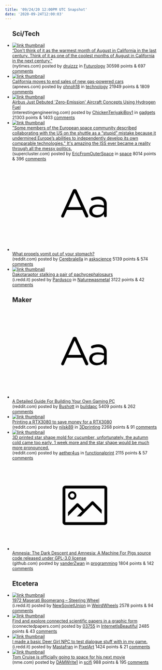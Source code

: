 ```yaml
---
title: '09/24/20 12:00PM UTC Snapshot'
date: '2020-09-24T12:00:03'
---
```

<ul>
<h2>Sci/Tech</h2>

<li><a href='https://www.nytimes.com/2020/09/22/climate/climate-change-future.html'><img src='https://b.thumbs.redditmedia.com/UwnaVkJ9SiFpRdC5_jlX9N3ssDkb-nbPqXsQ5ksIwlw.jpg' alt='link thumbnail'></a><div><div class='linkTitle'><a href='https://www.nytimes.com/2020/09/22/climate/climate-change-future.html'>“Don't think of it as the warmest month of August in California in the last century. Think of it as one of the coolest months of August in California in the next century.”</a></div>(nytimes.com) posted by <a href='https://www.reddit.com/user/druizzz'>druizzz</a> in <a href='https://www.reddit.com/r/Futurology'>Futurology</a> 30598 points & 697 <a href='https://www.reddit.com/r/Futurology/comments/iyhpzx/dont_think_of_it_as_the_warmest_month_of_august/'>comments</a></div></li>

<li><a href='https://apnews.com/4956d87b72b000a917eed27392d16d8b'><img src='https://a.thumbs.redditmedia.com/ryimMlypLsRUV1UipGF1EpKNRsmFURM1ciV8ekhqok0.jpg' alt='link thumbnail'></a><div><div class='linkTitle'><a href='https://apnews.com/4956d87b72b000a917eed27392d16d8b'>California moves to end sales of new gas-powered cars</a></div>(apnews.com) posted by <a href='https://www.reddit.com/user/ohnoh18'>ohnoh18</a> in <a href='https://www.reddit.com/r/technology'>technology</a> 21949 points & 1809 <a href='https://www.reddit.com/r/technology/comments/iyfgcz/california_moves_to_end_sales_of_new_gaspowered/'>comments</a></div></li>

<li><a href='https://interestingengineering.com/airbus-debuts-new-zero-emission-aircraft-concepts-using-hydrogen-fuel'><img src='https://b.thumbs.redditmedia.com/Vbxb7s8y4tygKifhhiNyVS0JBhISZb63qnI7XaqHiMs.jpg' alt='link thumbnail'></a><div><div class='linkTitle'><a href='https://interestingengineering.com/airbus-debuts-new-zero-emission-aircraft-concepts-using-hydrogen-fuel'>Airbus Just Debuted 'Zero-Emission' Aircraft Concepts Using Hydrogen Fuel</a></div>(interestingengineering.com) posted by <a href='https://www.reddit.com/user/ChickenTeriyakiBoy1'>ChickenTeriyakiBoy1</a> in <a href='https://www.reddit.com/r/gadgets'>gadgets</a> 21303 points & 1403 <a href='https://www.reddit.com/r/gadgets/comments/iyepwx/airbus_just_debuted_zeroemission_aircraft/'>comments</a></div></li>

<li><a href='https://www.supercluster.com/editorial/how-cold-war-politics-shaped-the-international-space-station'><img src='https://b.thumbs.redditmedia.com/4lujijYh2ZOB4QjF8oKGpvP6nqbdM0fIKbS_t36EEaE.jpg' alt='link thumbnail'></a><div><div class='linkTitle'><a href='https://www.supercluster.com/editorial/how-cold-war-politics-shaped-the-international-space-station'>"Some members of the European space community described collaborating with the US on the shuttle as a “stupid” mistake because it undermined Europe’s abilities to independently develop its own comparable technologies." It's amazing the ISS ever became a reality through all the messy politics.</a></div>(supercluster.com) posted by <a href='https://www.reddit.com/user/EricFromOuterSpace'>EricFromOuterSpace</a> in <a href='https://www.reddit.com/r/space'>space</a> 8014 points & 396 <a href='https://www.reddit.com/r/space/comments/iyehqv/some_members_of_the_european_space_community/'>comments</a></div></li>

<li><a href='https://www.reddit.com/r/askscience/comments/iy93x2/what_propels_vomit_out_of_your_stomach/'><svg version='1.1' viewBox='-34 -12 104 64' preserveAspectRatio='xMidYMid slice' xmlns='http://www.w3.org/2000/svg' xmlns:xlink='http://www.w3.org/1999/xlink'>
    <title>text link thumbnail</title>
    <path d='M12.19,8.84a1.45,1.45,0,0,0-1.4-1h-.12a1.46,1.46,0,0,0-1.42,1L1.14,26.56a1.29,1.29,0,0,0-.14.59,1,1,0,0,0,1,1,1.12,1.12,0,0,0,1.08-.77l2.08-4.65h11l2.08,4.59a1.24,1.24,0,0,0,1.12.83,1.08,1.08,0,0,0,1.08-1.08,1.64,1.64,0,0,0-.14-.57ZM6.08,20.71l4.59-10.22,4.6,10.22Z'>
    </path>
    <path d='M32.24,14.78A6.35,6.35,0,0,0,27.6,13.2a11.36,11.36,0,0,0-4.7,1,1,1,0,0,0-.58.89,1,1,0,0,0,.94.92,1.23,1.23,0,0,0,.39-.08,8.87,8.87,0,0,1,3.72-.81c2.7,0,4.28,1.33,4.28,3.92v.5a15.29,15.29,0,0,0-4.42-.61c-3.64,0-6.14,1.61-6.14,4.64v.05c0,2.95,2.7,4.48,5.37,4.48a6.29,6.29,0,0,0,5.19-2.48V26.9a1,1,0,0,0,1,1,1,1,0,0,0,1-1.06V19A5.71,5.71,0,0,0,32.24,14.78Zm-.56,7.7c0,2.28-2.17,3.89-4.81,3.89-1.94,0-3.61-1.06-3.61-2.86v-.06c0-1.8,1.5-3,4.2-3a15.2,15.2,0,0,1,4.22.61Z'>
    </path>
    </svg></a><div><div class='linkTitle'><a href='https://www.reddit.com/r/askscience/comments/iy93x2/what_propels_vomit_out_of_your_stomach/'>What propels vomit out of your stomach?</a></div>(reddit.com) posted by <a href='https://www.reddit.com/user/Cerebralella'>Cerebralella</a> in <a href='https://www.reddit.com/r/askscience'>askscience</a> 5139 points & 574 <a href='https://www.reddit.com/r/askscience/comments/iy93x2/what_propels_vomit_out_of_your_stomach/'>comments</a></div></li>

<li><a href='https://i.redd.it/ili8jkrd7yo51.jpg'><img src='https://b.thumbs.redditmedia.com/lpz1ESPRjb1cDd_gcItRhZm3EQ2J_fW6IdyvNzm4OrI.jpg' alt='link thumbnail'></a><div><div class='linkTitle'><a href='https://i.redd.it/ili8jkrd7yo51.jpg'>Dakotaraptor stalking a pair of pachycephalosaurs</a></div>(i.redd.it) posted by <a href='https://www.reddit.com/user/Pardusco'>Pardusco</a> in <a href='https://www.reddit.com/r/Naturewasmetal'>Naturewasmetal</a> 3122 points & 42 <a href='https://www.reddit.com/r/Naturewasmetal/comments/iyh0p5/dakotaraptor_stalking_a_pair_of_pachycephalosaurs/'>comments</a></div></li>

<h2>Maker</h2>

<li><a href='https://www.reddit.com/r/buildapc/comments/iye9ia/a_detailed_guide_for_building_your_own_gaming_pc/'><svg version='1.1' viewBox='-34 -12 104 64' preserveAspectRatio='xMidYMid slice' xmlns='http://www.w3.org/2000/svg' xmlns:xlink='http://www.w3.org/1999/xlink'>
    <title>text link thumbnail</title>
    <path d='M12.19,8.84a1.45,1.45,0,0,0-1.4-1h-.12a1.46,1.46,0,0,0-1.42,1L1.14,26.56a1.29,1.29,0,0,0-.14.59,1,1,0,0,0,1,1,1.12,1.12,0,0,0,1.08-.77l2.08-4.65h11l2.08,4.59a1.24,1.24,0,0,0,1.12.83,1.08,1.08,0,0,0,1.08-1.08,1.64,1.64,0,0,0-.14-.57ZM6.08,20.71l4.59-10.22,4.6,10.22Z'>
    </path>
    <path d='M32.24,14.78A6.35,6.35,0,0,0,27.6,13.2a11.36,11.36,0,0,0-4.7,1,1,1,0,0,0-.58.89,1,1,0,0,0,.94.92,1.23,1.23,0,0,0,.39-.08,8.87,8.87,0,0,1,3.72-.81c2.7,0,4.28,1.33,4.28,3.92v.5a15.29,15.29,0,0,0-4.42-.61c-3.64,0-6.14,1.61-6.14,4.64v.05c0,2.95,2.7,4.48,5.37,4.48a6.29,6.29,0,0,0,5.19-2.48V26.9a1,1,0,0,0,1,1,1,1,0,0,0,1-1.06V19A5.71,5.71,0,0,0,32.24,14.78Zm-.56,7.7c0,2.28-2.17,3.89-4.81,3.89-1.94,0-3.61-1.06-3.61-2.86v-.06c0-1.8,1.5-3,4.2-3a15.2,15.2,0,0,1,4.22.61Z'>
    </path>
    </svg></a><div><div class='linkTitle'><a href='https://www.reddit.com/r/buildapc/comments/iye9ia/a_detailed_guide_for_building_your_own_gaming_pc/'>A Detailed Guide For Building Your Own Gaming PC</a></div>(reddit.com) posted by <a href='https://www.reddit.com/user/Bushott'>Bushott</a> in <a href='https://www.reddit.com/r/buildapc'>buildapc</a> 5409 points & 262 <a href='https://www.reddit.com/r/buildapc/comments/iye9ia/a_detailed_guide_for_building_your_own_gaming_pc/'>comments</a></div></li>

<li><a href='https://www.reddit.com/gallery/iydwrp'><img src='https://b.thumbs.redditmedia.com/4htTbhpnHdhGRG_yUD8zbfSjNz5PXfdUCBn557ib8Tg.jpg' alt='link thumbnail'></a><div><div class='linkTitle'><a href='https://www.reddit.com/gallery/iydwrp'>Printing a RTX3080 to save money for a RTX3080</a></div>(reddit.com) posted by <a href='https://www.reddit.com/user/nilsk89'>nilsk89</a> in <a href='https://www.reddit.com/r/3Dprinting'>3Dprinting</a> 2268 points & 91 <a href='https://www.reddit.com/r/3Dprinting/comments/iydwrp/printing_a_rtx3080_to_save_money_for_a_rtx3080/'>comments</a></div></li>

<li><a href='https://www.reddit.com/gallery/iy9mao'><img src='https://a.thumbs.redditmedia.com/Wri5cDijCVsma9GTjNHpqYeOCWvdHuAUzcAUfW7hIV8.jpg' alt='link thumbnail'></a><div><div class='linkTitle'><a href='https://www.reddit.com/gallery/iy9mao'>3D printed star shape mold for cucumber, unfortunately, the autumn cold came too early, 1 week more and the star shape would be much more pronounced.</a></div>(reddit.com) posted by <a href='https://www.reddit.com/user/aether4us'>aether4us</a> in <a href='https://www.reddit.com/r/functionalprint'>functionalprint</a> 2115 points & 57 <a href='https://www.reddit.com/r/functionalprint/comments/iy9mao/3d_printed_star_shape_mold_for_cucumber/'>comments</a></div></li>

<li><a href='https://github.com/FrictionalGames/AmnesiaTheDarkDescent'><svg version='1.1' viewBox='-34 -14 104 64' preserveAspectRatio='xMidYMid meet' xmlns='http://www.w3.org/2000/svg' xmlns:xlink='http://www.w3.org/1999/xlink'>
    <title>link thumbnail</title>
    <path d='M32,4H4A2,2,0,0,0,2,6V30a2,2,0,0,0,2,2H32a2,2,0,0,0,2-2V6A2,2,0,0,0,32,4ZM4,30V6H32V30Z'></path>
    <path d='M8.92,14a3,3,0,1,0-3-3A3,3,0,0,0,8.92,14Zm0-4.6A1.6,1.6,0,1,1,7.33,11,1.6,1.6,0,0,1,8.92,9.41Z'></path>
    <path d='M22.78,15.37l-5.4,5.4-4-4a1,1,0,0,0-1.41,0L5.92,22.9v2.83l6.79-6.79L16,22.18l-3.75,3.75H15l8.45-8.45L30,24V21.18l-5.81-5.81A1,1,0,0,0,22.78,15.37Z'></path>
    </svg></a><div><div class='linkTitle'><a href='https://github.com/FrictionalGames/AmnesiaTheDarkDescent'>Amnesia: The Dark Descent and Amnesia: A Machine For Pigs source code released under GPL-3.0 license</a></div>(github.com) posted by <a href='https://www.reddit.com/user/vanderZwan'>vanderZwan</a> in <a href='https://www.reddit.com/r/programming'>programming</a> 1804 points & 142 <a href='https://www.reddit.com/r/programming/comments/iyar2p/amnesia_the_dark_descent_and_amnesia_a_machine/'>comments</a></div></li>

<h2>Etcetera</h2>

<li><a href='https://i.redd.it/k1ug04y24xo51.jpg'><img src='https://b.thumbs.redditmedia.com/DWPkIdHpzXa0-gI4or1GmkKtDJzu-iHRzAmxzH57c1Q.jpg' alt='link thumbnail'></a><div><div class='linkTitle'><a href='https://i.redd.it/k1ug04y24xo51.jpg'>1972 Maserati Boomerang – Steering Wheel</a></div>(i.redd.it) posted by <a href='https://www.reddit.com/user/NewSovietUnion'>NewSovietUnion</a> in <a href='https://www.reddit.com/r/WeirdWheels'>WeirdWheels</a> 2578 points & 94 <a href='https://www.reddit.com/r/WeirdWheels/comments/iycli3/1972_maserati_boomerang_steering_wheel/'>comments</a></div></li>

<li><a href='https://connectedpapers.com'><img src='https://b.thumbs.redditmedia.com/log-BbIcBnXBB1QBaSu2E2ZqM7nQrd50_GiiLiDqY9E.jpg' alt='link thumbnail'></a><div><div class='linkTitle'><a href='https://connectedpapers.com'>Find and explore connected scientific papers in a graphic form</a></div>(connectedpapers.com) posted by <a href='https://www.reddit.com/user/03755'>03755</a> in <a href='https://www.reddit.com/r/InternetIsBeautiful'>InternetIsBeautiful</a> 2485 points & 43 <a href='https://www.reddit.com/r/InternetIsBeautiful/comments/iyiv2y/find_and_explore_connected_scientific_papers_in_a/'>comments</a></div></li>

<li><a href='https://i.redd.it/olp8tflir0p51.gif'><img src='https://b.thumbs.redditmedia.com/KJ7gGQa-IM6gPtaRoAanYucprt5y7VoaRkz_HeXd71U.jpg' alt='link thumbnail'></a><div><div class='linkTitle'><a href='https://i.redd.it/olp8tflir0p51.gif'>I made a basic Deer Girl NPC to test dialogue stuff with in my game.</a></div>(i.redd.it) posted by <a href='https://www.reddit.com/user/Mastafran'>Mastafran</a> in <a href='https://www.reddit.com/r/PixelArt'>PixelArt</a> 1424 points & 21 <a href='https://www.reddit.com/r/PixelArt/comments/iypz7g/i_made_a_basic_deer_girl_npc_to_test_dialogue/'>comments</a></div></li>

<li><a href='https://www.nme.com/news/film/tom-cruise-is-officially-going-to-space-for-his-next-movie-2758685?amp'><img src='https://b.thumbs.redditmedia.com/vt-86eK16zgcSZVXGSe10z8jwZSfjCiRG7ArS1rNSSI.jpg' alt='link thumbnail'></a><div><div class='linkTitle'><a href='https://www.nme.com/news/film/tom-cruise-is-officially-going-to-space-for-his-next-movie-2758685?amp'>Tom Cruise is officially going to space for his next movie</a></div>(nme.com) posted by <a href='https://www.reddit.com/user/DAMWrite1'>DAMWrite1</a> in <a href='https://www.reddit.com/r/scifi'>scifi</a> 988 points & 195 <a href='https://www.reddit.com/r/scifi/comments/iyc9pr/tom_cruise_is_officially_going_to_space_for_his/'>comments</a></div></li>

</ul>
